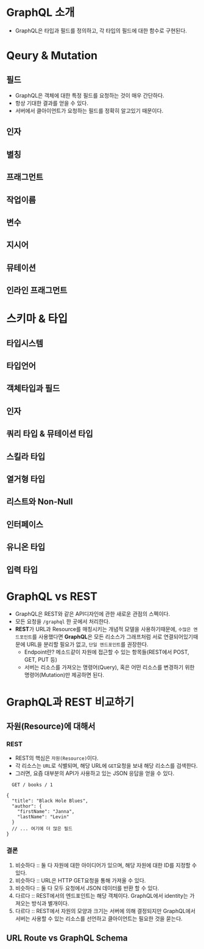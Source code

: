 
# GraphQL 소개
- GraphQL은 타입과 필드를 정의하고, 각 타입의 필드에 대한 함수로 구현된다.

# Qeury & Mutation
## 필드
- GraphQL은 객체에 대한 특정 필드를 요청하는 것이 매우 간단하다. 
- 항상 기대한 결과를 얻을 수 있다.
- 서버에서 클아이언트가 요청하는 필드를 정확히 알고있기 때문이다.
## 인자
## 별칭
## 프래그먼트
## 작업이름
## 변수
## 지시어
## 뮤테이션
## 인라인 프래그먼트

# 스키마 & 타입
## 타입시스템
## 타입언어
## 객체타입과 필드
## 인자
## 쿼리 타입 & 뮤테이션 타입
## 스킬라 타입
## 열거형 타입
## 리스트와 Non-Null
## 인터페이스
## 유니온 타입
## 입력 타입

# GraphQL vs REST
- GraphQL은 REST와 같은 API디자인에 관한 새로운 관점의 스펙이다.
- 모든 요청을 `/graphql` 한 곳에서 처리한다.
- **REST**가 URL과 Resource를 매칭시키는 개념적 모델을 사용하기때문에, `수많은 엔드포인트`를 사용했다면
  **GraphQL**은 모든 리소스가 그래프처럼 서로 연결되어있기때문에 URL을 분리할 필요가 없고, `단일 엔드포인트`를 권장한다.
  * Endpoint란? 메소드같이 자원에 접근할 수 있는 항목들(REST에서 POST, GET, PUT 등)
  * 서버는 리소스를 가져오는 명령어(Query), 혹은 어떤 리소스를 변경하기 위한 명령어(Mutation)만 제공하면 된다.

# GraphQL과 REST 비교하기
## 자원(Resource)에 대해서
### REST
  - REST의 핵심은 `자원(Resource)`이다.
  - 각 리소스는 `URL`로 식별되며, 해당 URL에 `GET`요청을 보내 해당 리소스를 검색한다.
  - 그러면, 요즘 대부분의 API가 사용하고 있는 JSON 응답을 얻을 수 있다.
```
  GET / books / 1

{ 
  "title": "Black Hole Blues", 
  "author": { 
    "firstName": "Janna", 
    "lastName": "Levin" 
  } 
  // ... 여기에 더 많은 필드
}
``` 
### 결론
1. 비슷하다 :: 둘 다 자원에 대한 아이디어가 있으며, 해당 자원에 대한 ID를 지정할 수 있다.
1. 비슷하다 :: URL은 HTTP GET요청을 통해 가져올 수 있다.
1. 비슷하다 :: 둘 다 모두 요청에서 JSON 데이터를 반환 할 수 있다.
1. 다르다 :: REST에서의 엔드포인트는 해당 객체이다. GraphQL에서 identity는 가져오는 방식과 별개이다.
1. 다르다 :: REST에서 자원의 모양과 크기는 서버에 의해 결정되지만 GraphQL에서 서버는 사용할 수 있는 리소스를 선언하고 클아이언트는 필요한 것을 묻는다.   

## URL Route vs GraphQL Schema

